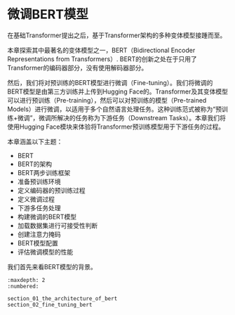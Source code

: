 # 微调BERT模型

在基础Transformer提出之后，基于Transformer架构的多种变体模型接踵而至。

本章探索其中最著名的变体模型之一，BERT（Bidirectional Encoder Representations from Transformers）. BERT的创新之处在于只用了Transformer的编码器部分，没有使用解码器部分。

然后，我们将对预训练的BERT模型进行微调（Fine-tuning）。我们将微调的BERT模型是由第三方训练并上传到Hugging Face的。Transformer及其变体模型可以进行预训练（Pre-training），然后可以对预训练的模型（Pre-trained Models）进行微调，以适用于多个自然语言处理任务。这种训练范式被称为“预训练+微调”，微调所解决的任务称为下游任务（Downstream Tasks）。本章我们将使用Hugging Face模块来体验将Transformer预训练模型用于下游任务的过程。

本章涵盖以下主题：

- BERT
- BERT的架构
- BERT两步训练框架
- 准备预训练环境
- 定义编码器的预训练过程
- 定义微调过程
- 下游多任务处理
- 构建微调的BERT模型
- 加载数据集进行可接受性判断
- 创建注意力掩码
- BERT模型配置
- 评估微调模型的性能

我们首先来看BERT模型的背景。

```toc
:maxdepth: 2
:numbered:

section_01_the_architecture_of_bert
section_02_fine_tuning_bert
```
